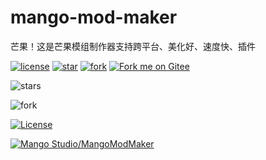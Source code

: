 # mango-mod-maker
芒果！这是芒果模组制作器支持跨平台、美化好、速度快、插件


[![license](https://gitee.com/mango-studio/mango-mod-maker/badge/license.svg?theme=dark)](https://gitee.com/mango-studio/mango-mod-maker/blob/main/LICENSE)
[![star](https://gitee.com/mango-studio/mango-mod-maker/badge/star.svg?theme=dark)](https://gitee.com/mango-studio/mango-mod-maker/stargazers)
[![fork](https://gitee.com/mango-studio/mango-mod-maker/badge/fork.svg?theme=dark)](https://gitee.com/mango-studio/mango-mod-maker/members)
[![Fork me on Gitee](https://gitee.com/mango-studio/mango-mod-maker/widgets/widget_5.svg)](https://gitee.com/mango-studio/mango-mod-maker)


![stars](https://img.shields.io/github/stars/mango-studio/mango-mod-maker.svg?colorB=f48041&style=flat-square)

![fork](https://img.shields.io/github/fork/mango-studio/mango-mod-maker.svg?colorB=f48041&style=flat-square)

[![License](https://img.shields.io/github/license/mango-studio/mango-mod-maker.svg?colorB=f48041&style=flat-square)](https://github.com/mango-studio/mango-mod-maker/blob/master/LICENSE)






[![Mango Studio/MangoModMaker](https://gitee.com/mango-studio/mango-mod-maker/widgets/widget_card.svg?colors=4183c4,ffffff,ffffff,e3e9ed,666666,9b9b9b)](https://gitee.com/mango-studio/mango-mod-maker)
